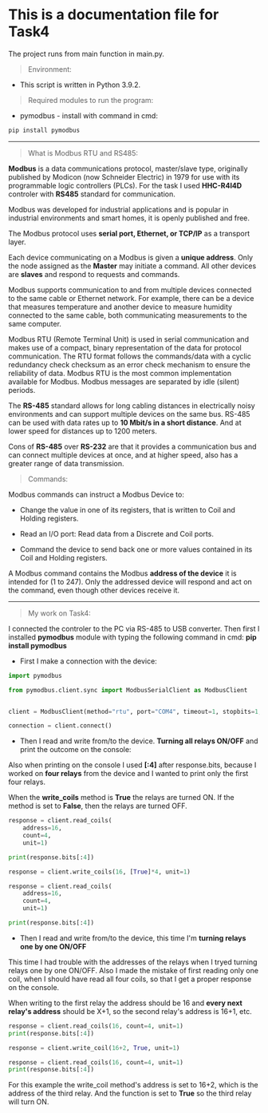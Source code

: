 # **This is a documentation file for Task4**

The project runs from main function in main.py.

> Environment:

* This script is written in Python 3.9.2.

> Required modules to run the program:

* pymodbus - install with command in cmd:
```py
pip install pymodbus
```

---
> What is Modbus RTU and RS485:

**Modbus** is a data communications protocol, master/slave type, originally published by Modicon (now Schneider Electric) in 1979 for use with its programmable logic controllers (PLCs). For the task I used **HHC-R4I4D** controler with **RS485** standard for communication.

Modbus was developed for industrial applications and is popular in industrial environments and smart homes, it is openly published and free.

The Modbus protocol uses **serial port, Ethernet, or TCP/IP** as a transport layer.

Each device communicating on a Modbus is given a **unique address**. Оnly the node assigned as the **Master** may initiate a command. All other devices are **slaves** and respond to requests and commands.

Modbus supports communication to and from multiple devices connected to the same cable or Ethernet network. For example, there can be a device that measures temperature and another device to measure humidity connected to the same cable, both communicating measurements to the same computer.

Modbus RTU (Remote Terminal Unit) is used in serial communication and makes use of a compact, binary representation of the data for protocol communication. The RTU format follows the commands/data with a cyclic redundancy check checksum as an error check mechanism to ensure the reliability of data. Modbus RTU is the most common implementation available for Modbus. Modbus messages are separated by idle (silent) periods.

The **RS-485** standard allows for long cabling distances in electrically noisy environments and can support multiple devices on the same bus. RS-485 can be used with data rates up to **10 Mbit/s in a short distance**. And at lower speed for distances up to 1200 meters.

Cons of **RS-485** over **RS-232** are that it provides a communication bus and can connect multiple devices at once, and at higher speed, also has a greater range of data transmission.

> Commands:

Modbus commands can instruct a Modbus Device to:

* Change the value in one of its registers, that is written to Coil and Holding registers.

* Read an I/O port: Read data from a Discrete and Coil ports.

* Command the device to send back one or more values contained in its Coil and Holding registers.

A Modbus command contains the Modbus **address of the device** it is intended for (1 to 247). Only the addressed device will respond and act on the command, even though other devices receive it.

---
> My work on Task4:

I connected the controler to the PC via RS-485 to USB converter. Then first I installed **pymodbus** module with typing the following command in cmd: **pip install pymodbus**

* First I make a connection with the device:

```py
import pymodbus

from pymodbus.client.sync import ModbusSerialClient as ModbusClient


client = ModbusClient(method="rtu", port="COM4", timeout=1, stopbits=1, bytesize=8, parity="N", baudrate=9600)

connection = client.connect()
```

* Then I read and write from/to the device. **Turning all relays ON/OFF** and print the outcome on the console:

Also when printing on the console I used **[:4]** after response.bits, because I worked on **four relays** from the device and I wanted to print only the first four relays.

When the **write_coils** method is **True** the relays are turned ON. If the method is set to **False**, then the relays are turned OFF.

```py
response = client.read_coils(
    address=16,
    count=4,
    unit=1)

print(response.bits[:4])

response = client.write_coils(16, [True]*4, unit=1)

response = client.read_coils(
    address=16,
    count=4,
    unit=1)

print(response.bits[:4])
```

* Then I read and write from/to the device, this time I'm **turning relays one by one ON/OFF**

This time I had trouble with the addresses of the relays when I tryed turning relays one by one ON/OFF. Also I made the mistake of first reading only one coil, when I should have read all four coils, so that I get a proper response on the console.

When writing to the first relay the address should be 16 and **every next relay's address** should be X+1, so the second relay's address is 16+1, etc.

```py
response = client.read_coils(16, count=4, unit=1)
print(response.bits[:4])

response = client.write_coil(16+2, True, unit=1)

response = client.read_coils(16, count=4, unit=1)
print(response.bits[:4])
```

For this example the write_coil method's address is set to 16+2, which is the address of the third relay. And the function is set to **True** so the third relay will turn ON.
